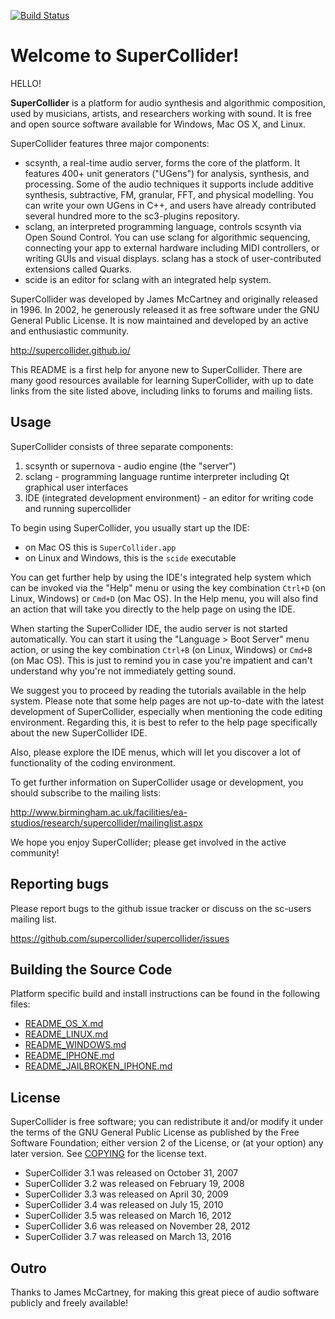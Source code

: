 [![Build Status](https://travis-ci.org/supercollider/supercollider.svg?branch=master)](https://travis-ci.org/supercollider/supercollider)

Welcome to SuperCollider!
=========================

HELLO!

**SuperCollider** is a platform for audio synthesis and algorithmic composition, used by musicians, artists, and researchers working with sound. It is free and open source software available for Windows, Mac OS X, and Linux.

SuperCollider features three major components:

- scsynth, a real-time audio server, forms the core of the platform. It features 400+ unit generators ("UGens") for analysis, synthesis, and processing. Some of the audio techniques it supports include additive synthesis, subtractive, FM, granular, FFT, and physical modelling. You can write your own UGens in C++, and users have already contributed several hundred more to the sc3-plugins repository.
- sclang, an interpreted programming language, controls scsynth via Open Sound Control. You can use sclang for algorithmic sequencing, connecting your app to external hardware including MIDI controllers, or writing GUIs and visual displays. sclang has a stock of user-contributed extensions called Quarks.
- scide is an editor for sclang with an integrated help system.

SuperCollider was developed by James McCartney and originally released in 1996. In 2002, he generously released it as free software under the GNU General Public License. It is now maintained and developed by an active and enthusiastic community.

http://supercollider.github.io/

This README is a first help for anyone new to SuperCollider. There are many
good resources available for learning SuperCollider, with up to date links from
the site listed above, including links to forums and mailing lists.


Usage
-----

SuperCollider consists of three separate components:

1. scsynth or supernova - audio engine (the "server")
2. sclang - programming language runtime interpreter including Qt graphical user interfaces
3. IDE (integrated development environment) - an editor for writing code and running supercollider

To begin using SuperCollider, you usually start up the IDE:

- on Mac OS this is `SuperCollider.app`
- on Linux and Windows, this is the `scide` executable

You can get further help by using the IDE's integrated help
system which can be invoked via the "Help" menu or using the key combination
`Ctrl+D` (on Linux, Windows) or `Cmd+D` (on Mac OS). In the Help menu, you will
also find an action that will take you directly to the help page on using the
IDE.

When starting the SuperCollider IDE, the audio server is not started
automatically. You can start it using the "Language > Boot Server" menu action,
or using the key combination `Ctrl+B` (on Linux, Windows) or `Cmd+B` (on Mac OS).
This is just to remind you in case you're impatient and can't understand why
you're not immediately getting sound.

We suggest you to proceed by reading the tutorials available in the help
system. Please note that some help pages are not up-to-date with the latest
development of SuperCollider, especially when mentioning the code editing
environment. Regarding this, it is best to refer to the help page specifically
about the new SuperCollider IDE.

Also, please explore the IDE menus, which will let you discover a lot of
functionality of the coding environment.

To get further information on SuperCollider usage or development, you should subscribe
to the mailing lists:

http://www.birmingham.ac.uk/facilities/ea-studios/research/supercollider/mailinglist.aspx

We hope you enjoy SuperCollider; please get involved in the active community!


Reporting bugs
--------------

Please report bugs to the github issue tracker or discuss on the sc-users mailing list.

https://github.com/supercollider/supercollider/issues


Building the Source Code
------------------------

Platform specific build and install instructions can be found in the following files:

 - [README_OS_X.md](README_OS_X.md)
 - [README_LINUX.md](README_LINUX.md)
 - [README_WINDOWS.md](README_WINDOWS.md)
 - [README_IPHONE.md](README_IPHONE.md)
 - [README_JAILBROKEN_IPHONE.md](README_JAILBROKEN_IPHONE.md)


License
-------

SuperCollider is free software; you can redistribute it and/or modify it under
the terms of the GNU General Public License as published by the Free Software
Foundation; either version 2 of the License, or (at your option) any later
version. See [COPYING](COPYING) for the license text.

- SuperCollider 3.1 was released on October 31, 2007
- SuperCollider 3.2 was released on February 19, 2008
- SuperCollider 3.3 was released on April 30, 2009
- SuperCollider 3.4 was released on July 15, 2010
- SuperCollider 3.5 was released on March 16, 2012
- SuperCollider 3.6 was released on November 28, 2012
- SuperCollider 3.7 was released on March 13, 2016

Outro
-----

Thanks to James McCartney, for making this great piece of audio
software publicly and freely available!
